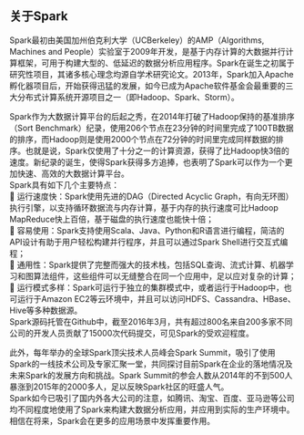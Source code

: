 ## 关于Spark

Spark最初由美国加州伯克利大学（UCBerkeley）的AMP（Algorithms, Machines and People）实验室于2009年开发，是基于内存计算的大数据并行计算框架，可用于构建大型的、低延迟的数据分析应用程序。Spark在诞生之初属于研究性项目，其诸多核心理念均源自学术研究论文。2013年，Spark加入Apache孵化器项目后，开始获得迅猛的发展，如今已成为Apache软件基金会最重要的三大分布式计算系统开源项目之一（即Hadoop、Spark、Storm）。  
  
Spark作为大数据计算平台的后起之秀，在2014年打破了Hadoop保持的基准排序（Sort Benchmark）纪录，使用206个节点在23分钟的时间里完成了100TB数据的排序，而Hadoop则是使用2000个节点在72分钟的时间里完成同样数据的排序。也就是说，Spark仅使用了十分之一的计算资源，获得了比Hadoop快3倍的速度。新纪录的诞生，使得Spark获得多方追捧，也表明了Spark可以作为一个更加快速、高效的大数据计算平台。  
Spark具有如下几个主要特点：  
 运行速度快：Spark使用先进的DAG（Directed Acyclic Graph，有向无环图）执行引擎，以支持循环数据流与内存计算，基于内存的执行速度可比Hadoop MapReduce快上百倍，基于磁盘的执行速度也能快十倍；  
 容易使用：Spark支持使用Scala、Java、Python和R语言进行编程，简洁的API设计有助于用户轻松构建并行程序，并且可以通过Spark Shell进行交互式编程；  
 通用性：Spark提供了完整而强大的技术栈，包括SQL查询、流式计算、机器学习和图算法组件，这些组件可以无缝整合在同一个应用中，足以应对复杂的计算；  
 运行模式多样：Spark可运行于独立的集群模式中，或者运行于Hadoop中，也可运行于Amazon EC2等云环境中，并且可以访问HDFS、Cassandra、HBase、Hive等多种数据源。  
Spark源码托管在Github中，截至2016年3月，共有超过800名来自200多家不同公司的开发人员贡献了15000次代码提交，可见Spark的受欢迎程度。

此外，每年举办的全球Spark顶尖技术人员峰会Spark Summit，吸引了使用Spark的一线技术公司及专家汇聚一堂，共同探讨目前Spark在企业的落地情况及未来Spark的发展方向和挑战。Spark Summit的参会人数从2014年的不到500人暴涨到2015年的2000多人，足以反映Spark社区的旺盛人气。  
Spark如今已吸引了国内外各大公司的注意，如腾讯、淘宝、百度、亚马逊等公司均不同程度地使用了Spark来构建大数据分析应用，并应用到实际的生产环境中。相信在将来，Spark会在更多的应用场景中发挥重要作用。
<!--stackedit_data:
eyJoaXN0b3J5IjpbMTg2ODEzNTk2MV19
-->